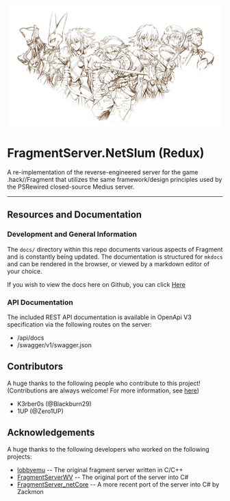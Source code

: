 ![](docs/static/fragment.jpg)

# FragmentServer.NetSlum (Redux)
A re-implementation of the reverse-engineered server for the game .hack//Fragment that utilizes the same framework/design principles used
by the PSRewired closed-source Medius server.
___

## Resources and Documentation

### Development and General Information
The `docs/` directory within this repo documents various aspects of Fragment and is constantly being updated.
The documentation is structured for `mkdocs` and can be rendered in the browser, or viewed by a markdown editor of your choice.

If you wish to view the docs here on Github, you can click [Here](docs/index.md)

### API Documentation
The included REST API documentation is available in OpenApi V3 specification via the following routes on the server:
- /api/docs
- /swagger/v1/swagger.json

## Contributors
A huge thanks to the following people who contribute to this project!
(Contributions are always welcome! For more information, see [here](docs/about/contributing.md))

- K3rber0s (@Blackburn29)
- 1UP (@Zero1UP)

## Acknowledgements
A huge thanks to the following developers who worked on the following projects:

- [lobbyemu](https://github.com/Lord-Ptolemy/lobbyemu) -- The original fragment server written in C/C++
- [FragmentServerWV](https://github.com/zeroKilo/FragmentServerWV) -- The original port of the server into C#
- [FragmentServer_netCore](https://github.com/Zackmon/FragmentNetslumServer) -- A more recent port of the server into C# by Zackmon
